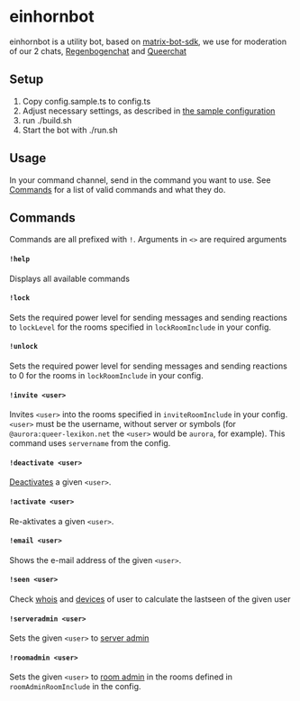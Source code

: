 # einhornbot
einhornbot is a utility bot, based on [matrix-bot-sdk](https://github.com/turt2live/matrix-bot-sdk), we use for moderation of our 2 chats, [Regenbogenchat](https://queer-lexikon.net/regenbogenchat/) and [Queerchat](https://queer-lexikon.net/queer-chat/)

## Setup
1. Copy config.sample.ts to config.ts
2. Adjust necessary settings, as described in [the sample configuration](config.example.ts)
3. run ./build.sh
4. Start the bot with ./run.sh

## Usage
In your command channel, send in the command you want to use. See [Commands](#Commands) for a list of valid commands and what they do.

## Commands
Commands are all prefixed with `!`. Arguments in `<>` are required arguments

#### `!help`
Displays all available commands

#### `!lock`
Sets the required power level for sending messages and sending reactions to `lockLevel` for the rooms specified in `lockRoomInclude` in your config.

#### `!unlock`
Sets the required power level for sending messages and sending reactions to 0 for the rooms in `lockRoomInclude` in your config.

#### `!invite <user>`
Invites `<user>` into the rooms specified in `inviteRoomInclude` in your config. `<user>` must be the username, without server or symbols (for `@aurora:queer-lexikon.net` the `<user>` would be `aurora`, for example). This command uses `servername` from the config.

#### `!deactivate <user>`
[Deactivates](https://matrix-org.github.io/synapse/latest/admin_api/user_admin_api.html#deactivate-account) a given `<user>`.

#### `!activate <user>`
Re-aktivates a given `<user>`.

#### `!email <user>`
Shows the e-mail address of the given `<user>`.

#### `!seen <user>`
Check [whois](https://matrix-org.github.io/synapse/latest/admin_api/user_admin_api.html#query-current-sessions-for-a-user) and [devices](https://matrix-org.github.io/synapse/latest/admin_api/user_admin_api.html#list-all-devices) of user to calculate the lastseen of the given user

#### `!serveradmin <user>`
Sets the given `<user>` to [server admin](https://matrix-org.github.io/synapse/latest/admin_api/user_admin_api.html#change-whether-a-user-is-a-server-administrator-or-not)

#### `!roomadmin <user>`
Sets the given `<user>` to [room admin](https://matrix-org.github.io/synapse/latest/admin_api/rooms.html#make-room-admin-api) in the rooms defined in `roomAdminRoomInclude` in the config.
